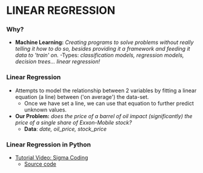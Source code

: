 # LINEAR REGRESSION
### Why?
- **Machine Learning:** *Creating programs to solve problems without really telling it how to do so, besides providing it a framework and feeding it data to 'train' on.*
  -Types: *classification models, regression models, decision trees... linear regression!* 


### Linear Regression
- Attempts to model the relationship between 2 variables by fitting a linear equation (a line) between ('on average') the data-set.
  - Once we have set a line, we can use that equation to further predict unknown values.
- **Our Problem:** *does the price of a barrel of oil impact (significantly) the price of a single share of Exxon-Mobile stock?*
  - **Data**: *date, oil_price, stock_price*








### Linear Regression in Python












- [Tutorial Video: Sigma Coding](https://www.youtube.com/watch?v=MRm5sBfdBBQ)
  - [Source code](https://github.com/areed1192/sigma_coding_youtube/tree/master/python/python-data-science/machine-learning/simple-linear-regression)
